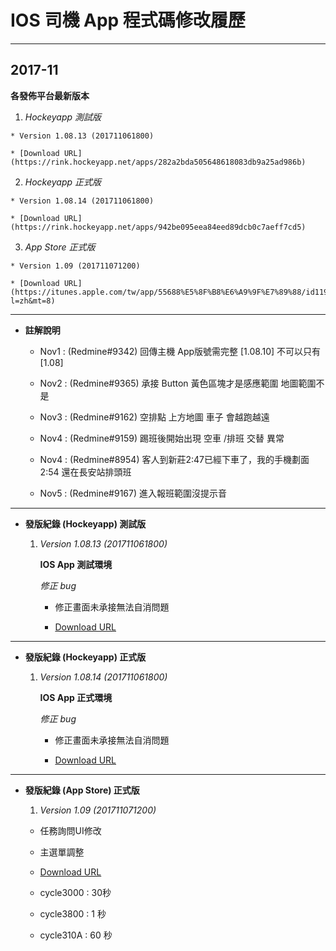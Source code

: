 # IOS 司機 App 程式碼修改履歷

---
## 2017-11

**各發佈平台最新版本**

  1. _Hockeyapp 測試版_

    * Version 1.08.13 (201711061800)

    * [Download URL](https://rink.hockeyapp.net/apps/282a2bda505648618083db9a25ad986b)

  2. _Hockeyapp 正式版_

    * Version 1.08.14 (201711061800)

    * [Download URL](https://rink.hockeyapp.net/apps/942be095eea84eed89dcb0c7aeff7cd5)

  3. _App Store 正式版_

    * Version 1.09 (201711071200)

    * [Download URL](https://itunes.apple.com/tw/app/55688%E5%8F%B8%E6%A9%9F%E7%89%88/id1190486682?l=zh&mt=8)

---
* **註解說明**

  * Nov1 : (Redmine#9342) 回傳主機 App版號需完整 [1.08.10] 不可以只有 [1.08]

  * Nov2 : (Redmine#9365) 承接 Button 黃色區塊才是感應範圍 地圖範圍不是

  * Nov3 : (Redmine#9162) 空排點 上方地圖 車子 會越跑越遠

  * Nov4 : (Redmine#9159) 踢班後開始出現 空車 /排班 交替 異常

  * Nov4 : (Redmine#8954) 客人到新莊2:47已經下車了，我的手機劃面2:54 還在長安站排頭班

  * Nov5 : (Redmine#9167) 進入報班範圍沒提示音


---
* **發版紀錄 (Hockeyapp) 測試版**

  1. *Version 1.08.13 (201711061800)*

      **IOS App 測試環境**

      _修正 bug_

      * 修正畫面未承接無法自消問題

      * [Download URL](https://rink.hockeyapp.net/apps/282a2bda505648618083db9a25ad986b/app_versions/34)

---
* **發版紀錄 (Hockeyapp) 正式版**

  1. *Version 1.08.14 (201711061800)*

      **IOS App 正式環境**

      _修正 bug_

      * 修正畫面未承接無法自消問題

      * [Download URL](https://rink.hockeyapp.net/apps/942be095eea84eed89dcb0c7aeff7cd5/app_versions/19)


---
* **發版紀錄 (App Store) 正式版**

  1. *Version 1.09 (201711071200)*  

    * 任務詢問UI修改

    * 主選單調整

    * [Download URL](https://itunes.apple.com/tw/app/55688%E5%8F%B8%E6%A9%9F%E7%89%88/id1190486682?l=zh&mt=8)


    * cycle3000 : 30秒

    * cycle3800 : 1 秒

    * cycle310A : 60 秒
